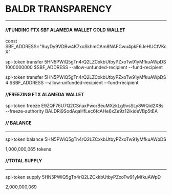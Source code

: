 <h1>BALDR TRANSPARENCY </h1><hr/>
<h4>//FUNDING FTX SBF ALAMEDA WALLET COLD WALLET</h4>

const SBF_ADDRESS="9uyDy9VDBw4K7xoSkhmCAm8NAFCwu4pkF6JeHUCtVKcX"

spl-token transfer 5HN5PWiQ5gTn4rQ2LZCxkbUtbyPZxoTw91yMfkuAWpDS 1000000000 $SBF_ADDRESS  --allow-unfunded-recipient  --fund-recipient

spl-token transfer 5HN5PWiQ5gTn4rQ2LZCxkbUtbyPZxoTw91yMfkuAWpDS 4 $SBF_ADDRESS --allow-unfunded-recipient  --fund-recipient 


<h4>//FREEZING FTX ALAMEDA WALLET<br/></h4>

spl-token freeze  E9ZQF76U7Q2CSnaxPworBeuMXzkLg9vsSLy8WQid2X8s --freeze-authority BALDRi9SodAqaHfLec6fcAHe6xZe9z12ikideVBp5tEA




<h4>// BALANCE </h4><hr/>

spl-token balance 5HN5PWiQ5gTn4rQ2LZCxkbUtbyPZxoTw91yMfkuAWpDS

1,000,000,065 tokens 

<h4>//TOTAL SUPPLY</h4><hr/>

spl-token supply 5HN5PWiQ5gTn4rQ2LZCxkbUtbyPZxoTw91yMfkuAWpD

2,000,000,069

